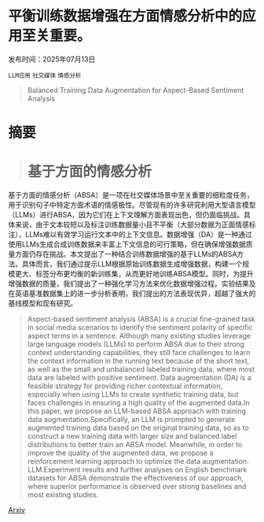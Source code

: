 # 平衡训练数据增强在方面情感分析中的应用至关重要。

发布时间：2025年07月13日

`LLM应用` `社交媒体` `情感分析`

> Balanced Training Data Augmentation for Aspect-Based Sentiment Analysis

# 摘要

> # 基于方面的情感分析
基于方面的情感分析（ABSA）是一项在社交媒体场景中至关重要的细粒度任务，用于识别句子中特定方面术语的情感极性。尽管现有的许多研究利用大型语言模型（LLMs）进行ABSA，因为它们在上下文理解方面表现出色，但仍面临挑战。具体来说，由于文本较短以及标注训练数据量小且不平衡（大部分数据为正面情感标注），LLMs难以有效学习运行文本中的上下文信息。数据增强（DA）是一种通过使用LLMs生成合成训练数据来丰富上下文信息的可行策略，但在确保增强数据质量方面仍存在挑战。本文提出了一种结合训练数据增强的基于LLMs的ABSA方法。具体而言，我们通过提示LLM根据原始训练数据生成增强数据，构建一个规模更大、标签分布更均衡的新训练集，从而更好地训练ABSA模型。同时，为提升增强数据的质量，我们提出了一种强化学习方法来优化数据增强过程。实验结果及在英语基准数据集上的进一步分析表明，我们提出的方法表现优异，超越了强大的基线模型和现有研究。


> Aspect-based sentiment analysis (ABSA) is a crucial fine-grained task in social media scenarios to identify the sentiment polarity of specific aspect terms in a sentence. Although many existing studies leverage large language models (LLMs) to perform ABSA due to their strong context understanding capabilities, they still face challenges to learn the context information in the running text because of the short text, as well as the small and unbalanced labeled training data, where most data are labeled with positive sentiment. Data augmentation (DA) is a feasible strategy for providing richer contextual information, especially when using LLMs to create synthetic training data, but faces challenges in ensuring a high quality of the augmented data.In this paper, we propose an LLM-based ABSA approach with training data augmentation.Specifically, an LLM is prompted to generate augmented training data based on the original training data, so as to construct a new training data with larger size and balanced label distributions to better train an ABSA model. Meanwhile, in order to improve the quality of the augmented data, we propose a reinforcement learning approach to optimize the data augmentation. LLM.Experiment results and further analyses on English benchmark datasets for ABSA demonstrate the effectiveness of our approach, where superior performance is observed over strong baselines and most existing studies.

[Arxiv](https://arxiv.org/abs/2507.09485)